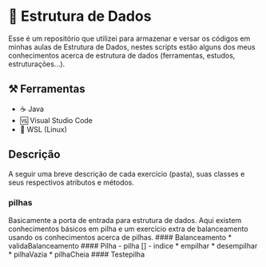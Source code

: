 # 🧱 Estrutura de Dados 

Esse é um repositório que utilizei para armazenar e versar os códigos em minhas aulas de Estrutura de Dados, nestes scripts estão alguns dos meus conhecimentos acerca de estrutura de dados (ferramentas, estudos, estruturações...). 

## ⚒️ Ferramentas
* ☕ Java
* 🆚 Visual Studio Code
* 🐧 WSL (Linux)


## Descrição
A seguir uma breve descrição de cada exercício (pasta), suas classes e seus respectivos atributos e métodos.
  ### pilhas
  Basicamente a porta de entrada para estrutura de dados. Aqui existem conhecimentos básicos em pilha e um exercício extra de balanceamento usando os conhecimentos acerca de pilhas.
    #### Balanceamento
    * validaBalanceamento
    #### Pilha
    - pilha []
    - indice
    * empilhar
    * desempilhar
    * pilhaVazia
    * pilhaCheia
    #### Testepilha

